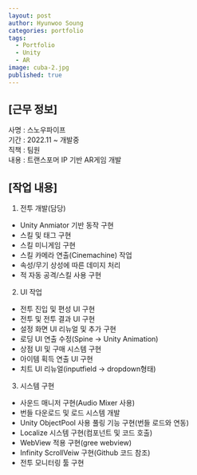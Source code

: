 ```yaml
---
layout: post
author: Hyunwoo Soung
categories: portfolio
tags:
  - Portfolio
  - Unity
  - AR
image: cuba-2.jpg
published: true
---
```

## [근무 정보]  
사명 : 스노우파이프  
기간 : 2022.11 ~ 개발중  
직책 : 팀원  
내용 : 트랜스포머 IP 기반 AR게임 개발  
  
## [작업 내용]  
1. 전투 개발(담당)
 - Unity Anmiator 기반 동작 구현
 - 스킬 및 태그 구현
 - 스킬 미니게임 구현  
 - 스킬 카메라 연출(Cinemachine) 작업  
 - 속성/무기 상성에  따른 데미지 처리  
 - 적 자동 공격/스킬 사용 구현
 
2. UI 작업
 - 전투 진입 및 편성 UI 구현
 - 전투 및 전투 결과 UI 구현
 - 설정 화면 UI 리뉴얼 및 추가 구현
 - 로딩 UI 연출 수정(Spine -> Unity Animation)
 - 상점 UI 및 구매 시스템 구현
 - 아이템 획득 연출 UI 구현
 - 치트 UI 리뉴얼(inputfield -> dropdown형태)
 
3. 시스템 구현
 - 사운드 매니저 구현(Audio Mixer 사용)
 - 번들 다운로드 및 로드 시스템 개발
 - Unity ObjectPool 사용 풀링 기능 구현(번들 로드와 연동)
 - Localize 시스템 구현(컴포넌트 및 코드 호출)
 - WebView 적용 구현(gree webview)
 - Infinity ScrollVeiw 구현(Github 코드 참조)
 - 전투 모니터링 툴 구현
